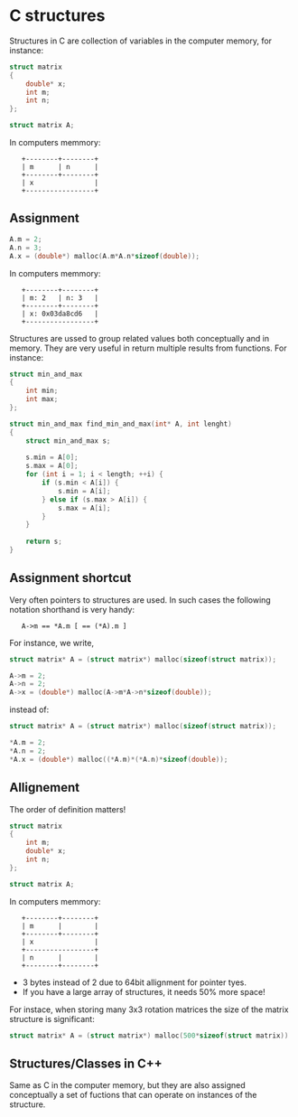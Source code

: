 # C structures

Structures in C are collection of variables in the computer memory, for instance:

```c
struct matrix
{
	double* x;
	int m;
	int n;
};

struct matrix A;
```

In computers memmory:

```
   +--------+--------+
   | m      | n      |
   +--------+--------+
   | x               |
   +-----------------+
```

## Assignment

```c
A.m = 2;
A.n = 3;
A.x = (double*) malloc(A.m*A.n*sizeof(double));
```

In computers memmory:

```
   +--------+--------+
   | m: 2   | n: 3   |
   +--------+--------+
   | x: 0x03da8cd6   |
   +-----------------+
```

Structures are ussed to group related values both conceptually and in memory. They are very useful in return multiple results from functions. For instance:

```c
struct min_and_max
{
	int min;
	int max;
};

struct min_and_max find_min_and_max(int* A, int lenght)
{
	struct min_and_max s;
	
	s.min = A[0];
	s.max = A[0];
	for (int i = 1; i < length; ++i) {
		if (s.min < A[i]) {
			s.min = A[i];
		} else if (s.max > A[i]) {
			s.max = A[i];
		}
	}
	
	return s;
}
```

## Assignment shortcut

Very often pointers to structures are used. In such cases the following notation shorthand is very handy:

```
   A->m == *A.m [ == (*A).m ]
```

For instance, we write,
```c
struct matrix* A = (struct matrix*) malloc(sizeof(struct matrix));

A->m = 2;
A->n = 2;
A->x = (double*) malloc(A->m*A->n*sizeof(double));
```
instead of:
```c
struct matrix* A = (struct matrix*) malloc(sizeof(struct matrix));

*A.m = 2;
*A.n = 2;
*A.x = (double*) malloc((*A.m)*(*A.n)*sizeof(double));
```


## Allignement

The order of definition matters!

```c
struct matrix
{
	int m;
	double* x;
	int n;
};

struct matrix A;
```

In computers memmory:

```
   +--------+--------+
   | m      |        |
   +--------+--------+
   | x               |
   +-----------------+
   | n      |        |
   +--------+--------+
```

- 3 bytes instead of 2 due to 64bit allignment for pointer tyes.
- If you have a large array of structures, it needs 50% more space!

For instace, when storing many 3x3 rotation matrices the size of the matrix structure is significant:

```c
struct matrix* A = (struct matrix*) malloc(500*sizeof(struct matrix))
```

## Structures/Classes in C++

Same as C in the computer memory, but they are also assigned conceptually a set of fuctions that can operate on instances of the structure.
